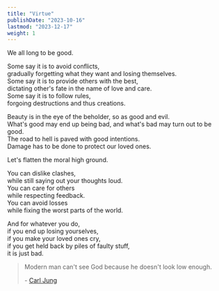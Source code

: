 ```yaml
---
title: "Virtue"
publishDate: "2023-10-16"
lastmod: "2023-12-17"
weight: 1
---
```


We all long to be good.<br/>

Some say it is to avoid conflicts,<br/>
gradually forgetting what they want and losing themselves.<br/>
Some say it is to provide others with the best,<br/>
dictating other's fate in the name of love and care.<br/>
Some say it is to follow rules,<br/>
forgoing destructions and thus creations.<br/>

Beauty is in the eye of the beholder, so as good and evil.<br/>
What's good may end up being bad, and what's bad may turn out to be good.<br/>
The road to hell is paved with good intentions.<br/>
Damage has to be done to protect our loved ones.<br/>

Let's flatten the moral high ground.<br/>

You can dislike clashes,<br/>
while still saying out your thoughts loud.<br/>
You can care for others<br/>
while respecting feedback.<br/>
You can avoid losses<br/>
while fixing the worst parts of the world.<br/>

And for whatever you do,<br/>
if you end up losing yourselves,<br/>
if you make your loved ones cry,<br/>
if you get held back by piles of faulty stuff,<br/>
it is just bad.<br/>

> Modern man can't see God because he doesn't look low enough.
>
> \- [Carl Jung](https://www.goodreads.com/quotes/10363722-modern-man-can-t-see-god-because-he-doesn-t-look-low)
